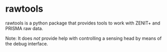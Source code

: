 # rawtools

rawtools is a python package that provides tools to work with ZENIT+ and
PRISMA raw data.

Note: It does *not* provide help with controlling a sensing head by means
of the debug interface.

